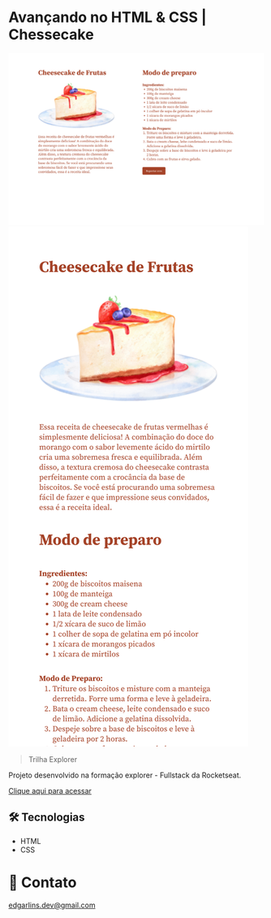 # Avançando no HTML & CSS | Chessecake

![preview](./.github/preview.png)
![preview](./.github/mobilePreview.png)

>Trilha Explorer

Projeto desenvolvido na formação explorer - Fullstack da Rocketseat.

[Clique aqui para acessar](https://edgar-lins.github.io/Cheesecake/)

## 🛠 Tecnologias 

- HTML
- CSS

# 📩 Contato

edgarlins.dev@gmail.com
